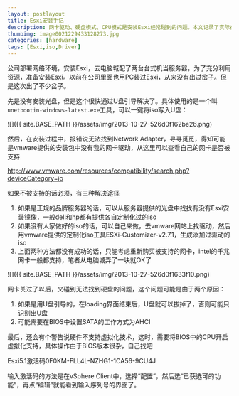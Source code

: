 ```yaml
---
layout: postlayout
title: Esxi安装手记
description: 网卡驱动、硬盘模式、CPU模式是安装Esxi经常碰到的问题。本文记录了实际在部署Esxi的时候碰到的这些困难和解决方案。
thumbimg: image0021229433128273.jpg
categories: [hardware]
tags: [Esxi,iso,Driver]
---
```


公司部署网络环境，安装Esxi，去电脑城配了两台台式机当服务器，为了充分利用资源，准备安装Esxi。以前在公司里面也用PC装过Esxi，从来没有出过岔子。但是这次出了不少岔子。

先是没有安装光盘，但是这个很快通过U盘引导解决了。具体使用的是一个叫`unetbootin-windows-latest.exe`工具，可以一键将iso写入U盘：

![]({{ site.BASE_PATH }}/assets/img/2013-10-27-526d0f162be26.png)

然后，在安装过程中，报错说无法找到Network Adapter，寻寻觅觅，得知可能是vmware提供的安装包中没有我的网卡驱动，从这里可以查看自己的网卡是否被支持

<http://www.vmware.com/resources/compatibility/search.php?deviceCategory=io>

如果不被支持的话必须，有三种解决途径

1. 如果是正规的品牌服务器的话，可以从服务器提供的光盘中找找有没有Esxi安装镜像，一般dell和hp都有提供各自定制化过的iso
2. 如果没有人家做好的iso的话，可以自己来做，去vmware网站上找驱动，然后用vmware提供的定制化iso工具ESXi-Customizer-v2.7.1，生成添加过驱动的iso
3. 上面两种方法都没有成功的话，只能考虑重新购买被支持的网卡，intel的千兆网卡一般都支持，笔者从电脑城弄了一块就OK了

![]({{ site.BASE_PATH }}/assets/img/2013-10-27-526d0f1633f10.png)

网卡关过了以后，又碰到无法找到硬盘的问题，这个问题可能是由于两个原因：

1. 如果是用U盘引导的，在loading界面结束后，U盘就可以拔掉了，否则可能只识别出U盘
2. 可能需要在BIOS中设置SATA的工作方式为AHCI

最后，还会有个警告说硬件不支持虚拟化技术，这时，需要将BIOS中的CPU开启虚拟化支持，具体操作由于BIOS版本很杂，自己找吧

Esxi5.1激活码0F0KM-FLL4L-NZHG1-1CA56-9CU4J

输入激活码的方法是在vSphere Client中，选择“配置”，然后选“已获选可的功能”，再点“编辑”就能看到输入序列号的界面了。